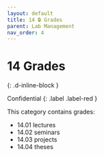 ```yaml
---
layout: default
title: 14 🔒 Grades
parent: Lab Management
nav_order: 4
---
```


# 14 Grades
{: .d-inline-block }

Confidential
{: .label .label-red }

This category contains grades:

- 14.01 lectures
- 14.02 seminars
- 14.03 projects
- 14.04 theses
